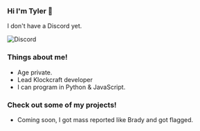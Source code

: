 ### Hi I'm Tyler 👋

I don't have a Discord yet.

![Discord](https://discord-readme-badge.vercel.app/api)

### Things about me!
- Age private.
- Lead Klockcraft developer
- I can program in Python & JavaScript.

### Check out some of my projects!
- Coming soon, I got mass reported like Brady and got flagged.
